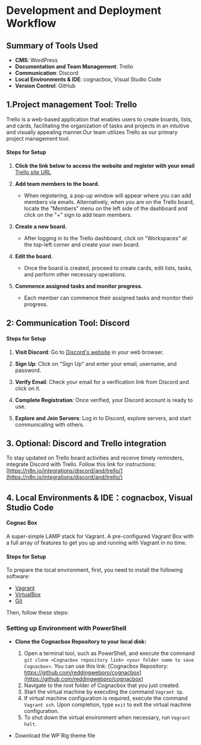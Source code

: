 # Development and Deployment Workflow

## Summary of Tools Used
- **CMS**: WordPress
- **Documentation and Team Management**: Trello
- **Communication**: Discord
- **Local Environments & IDE**: cognacbox, Visual Studio Code
- **Version Control**: GitHub

## 1.Project management Tool: Trello
Trello is a web-based application that enables users to create boards, lists, and cards, facilitating the organization of tasks and projects in an intuitive and visually appealing manner.Our team utilizes Trello as our primary project management tool. 

#### Steps for Setup

1. **Click the link below to access the website and register with your email**
   [Trello site URL](https://trello.com/)
   
2. **Add team members to the board.**
   - When registering, a pop-up window will appear where you can add members via emails. Alternatively, when you are on the Trello board, locate the "Members" menu on the left side of the dashboard and click on the "+" sign to add team members.
     
3. **Create a new board.**
   - After logging in to the Trello dashboard, click on "Workspaces" at the top-left corner and create your own board.
     
4. **Edit the board.**
   - Once the board is created, proceed to create cards, edit lists, tasks, and perform other necessary operations.
5. **Commence assigned tasks and monitor progress.**
   - Each member can commence their assigned tasks and monitor their progress.


## 2: Communication Tool: Discord

#### Steps for Setup

1. **Visit Discord**: Go to [Discord's website](https://discord.com/) in your web browser.

2. **Sign Up**: Click on "Sign Up" and enter your email, username, and password.

3. **Verify Email**: Check your email for a verification link from Discord and click on it.

4. **Complete Registration**: Once verified, your Discord account is ready to use.

5. **Explore and Join Servers**: Log in to Discord, explore servers, and start communicating with others.


## 3. Optional: Discord and Trello integration

To stay updated on Trello board activities and receive timely reminders, integrate Discord with Trello. Follow this link for instructions: [https://n8n.io/integrations/discord/and/trello/](https://n8n.io/integrations/discord/and/trello/)

## 4. Local Environments & IDE：cognacbox, Visual Studio Code
#### Cognac Box
A super-simple LAMP stack for Vagrant.
A pre-configured Vagrant Box with a full array of features to get you up and running with Vagrant in no time.

#### Steps for Setup

To prepare the local environment, first, you need to install the following software:

- [Vagrant](https://www.vagrantup.com/)
- [VirtualBox](https://www.virtualbox.org/)
- [Git](https://git-scm.com/)

Then, follow these steps:
### Setting up Environment with PowerShell

- **Clone the Cognacbox Repository to your local disk:**
   1. Open a terminal tool, such as PowerShell, and execute the command `git clone <Cognacbox repository link> <your folder name to save Cognacbox>`.
      You can use this link: [Cognacbox Repository: https://github.com/reddingwebpro/cognacbox](https://github.com/reddingwebpro/cognacbox)
   2. Navigate to the root folder of Cognacbox that you just created.
   3. Start the virtual machine by executing the command `Vagrant Up`.
   4. If virtual machine configuration is required, execute the command `Vagrant ssh`. Upon completion, type `exit` to exit the virtual machine configuration.
   5. To shut down the virtual environment when necessary, run `Vagrant halt`.

- Download the WP Rig theme file
  
  
  
